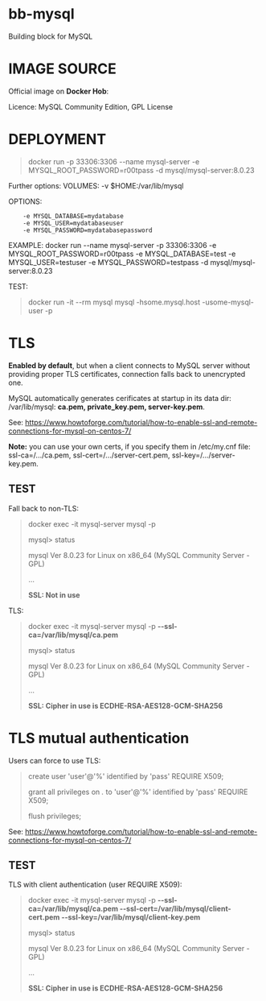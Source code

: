# bb-mysql
Building block for MySQL

# IMAGE SOURCE

Official image on __Docker Hob__: 

Licence: MySQL Community Edition, GPL License

# DEPLOYMENT

> docker run -p 33306:3306 --name mysql-server -e MYSQL_ROOT_PASSWORD=r00tpass -d mysql/mysql-server:8.0.23


Further options:
VOLUMES:
        -v $HOME:/var/lib/mysql

OPTIONS:

        -e MYSQL_DATABASE=mydatabase
        -e MYSQL_USER=mydatabaseuser
        -e MYSQL_PASSWORD=mydatabasepassword

EXAMPLE:
docker run --name mysql-server -p 33306:3306 -e MYSQL_ROOT_PASSWORD=r00tpass -e MYSQL_DATABASE=test -e MYSQL_USER=testuser -e MYSQL_PASSWORD=testpass -d mysql/mysql-server:8.0.23

TEST:

> docker run -it --rm mysql mysql -hsome.mysql.host -usome-mysql-user -p


# TLS

__Enabled by default__, but when a client connects to MySQL server without providing proper TLS certificates, connection falls back to unencrypted one.

MySQL automatically generates cerificates at startup in its data dir: /var/lib/mysql: __ca.pem, private_key.pem, server-key.pem__.


See:
https://www.howtoforge.com/tutorial/how-to-enable-ssl-and-remote-connections-for-mysql-on-centos-7/

__Note:__ you can use your own certs, if you specify them in /etc/my.cnf file: ssl-ca=/.../ca.pem, ssl-cert=/.../server-cert.pem, ssl-key=/.../server-key.pem.

## TEST

Fall back to non-TLS:

> docker exec -it mysql-server mysql -p
>
> mysql> status
>
> mysql  Ver 8.0.23 for Linux on x86_64 (MySQL Community Server - GPL)
>
> ...
>
> __SSL:			Not in use__

TLS:

> docker exec -it mysql-server mysql -p __--ssl-ca=/var/lib/mysql/ca.pem__
>
> mysql> status
>
> mysql  Ver 8.0.23 for Linux on x86_64 (MySQL Community Server - GPL)
>
> ...
>
> __SSL:			Cipher in use is ECDHE-RSA-AES128-GCM-SHA256__



# TLS mutual authentication

Users can force to use TLS:

> create user 'user'@'%' identified by 'pass' REQUIRE X509;
>
> grant all privileges on *.* to 'user'@'%' identified by 'pass' REQUIRE X509;
>
> flush privileges;

See:
https://www.howtoforge.com/tutorial/how-to-enable-ssl-and-remote-connections-for-mysql-on-centos-7/

## TEST
TLS with client authentication (user REQUIRE X509): 

> docker exec -it mysql-server mysql -p __--ssl-ca=/var/lib/mysql/ca.pem --ssl-cert=/var/lib/mysql/client-cert.pem --ssl-key=/var/lib/mysql/client-key.pem__
>
> mysql> status
>
> mysql  Ver 8.0.23 for Linux on x86_64 (MySQL Community Server - GPL)
>
> ...
>
> __SSL:			Cipher in use is ECDHE-RSA-AES128-GCM-SHA256__

